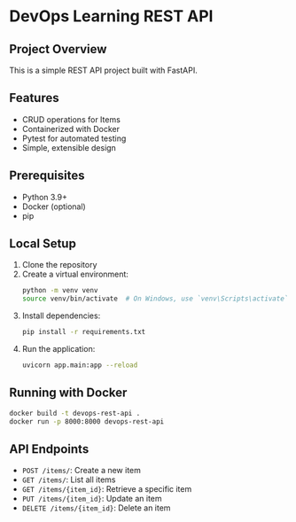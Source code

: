 # DevOps Learning REST API

## Project Overview
This is a simple REST API project built with FastAPI.

## Features
- CRUD operations for Items
- Containerized with Docker
- Pytest for automated testing
- Simple, extensible design

## Prerequisites
- Python 3.9+
- Docker (optional)
- pip

## Local Setup
1. Clone the repository
2. Create a virtual environment:
   ```bash
   python -m venv venv
   source venv/bin/activate  # On Windows, use `venv\Scripts\activate`
   ```
3. Install dependencies:
   ```bash
   pip install -r requirements.txt
   ```
4. Run the application:
   ```bash
   uvicorn app.main:app --reload
   ```

## Running with Docker
```bash
docker build -t devops-rest-api .
docker run -p 8000:8000 devops-rest-api
```

## API Endpoints
- `POST /items/`: Create a new item
- `GET /items/`: List all items
- `GET /items/{item_id}`: Retrieve a specific item
- `PUT /items/{item_id}`: Update an item
- `DELETE /items/{item_id}`: Delete an item

